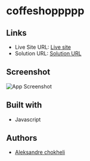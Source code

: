 # coffeshoppppp

## Links

- Live Site URL: [Live site](https://coffeshoppppp.vercel.app/)
- Solution URL: [Solution URL](https://github.com/aleksandrre/coffeshoppppp)

## Screenshot
![App Screenshot](https://user-images.githubusercontent.com/108459639/223805690-8a872b95-76ad-42f8-93cc-ec2d58024dce.png)
## Built with
- Javascript
## Authors
- [Aleksandre chokheli](https://github.com/aleksandrre)

